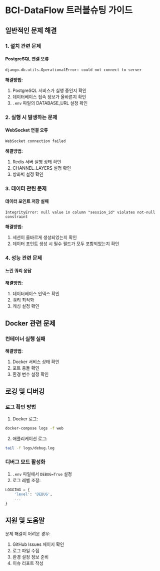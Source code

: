# BCI-DataFlow 트러블슈팅 가이드

## 일반적인 문제 해결

### 1. 설치 관련 문제

#### PostgreSQL 연결 오류
```
django.db.utils.OperationalError: could not connect to server
```

**해결방법:**
1. PostgreSQL 서비스가 실행 중인지 확인
2. 데이터베이스 접속 정보가 올바른지 확인
3. `.env` 파일의 DATABASE_URL 설정 확인

### 2. 실행 시 발생하는 문제

#### WebSocket 연결 오류
```
WebSocket connection failed
```

**해결방법:**
1. Redis 서버 실행 상태 확인
2. CHANNEL_LAYERS 설정 확인
3. 방화벽 설정 확인

### 3. 데이터 관련 문제

#### 데이터 포인트 저장 실패
```
IntegrityError: null value in column "session_id" violates not-null constraint
```

**해결방법:**
1. 세션이 올바르게 생성되었는지 확인
2. 데이터 포인트 생성 시 필수 필드가 모두 포함되었는지 확인

### 4. 성능 관련 문제

#### 느린 쿼리 응답
**해결방법:**
1. 데이터베이스 인덱스 확인
2. 쿼리 최적화
3. 캐싱 설정 확인

## Docker 관련 문제

### 컨테이너 실행 실패
**해결방법:**
1. Docker 서비스 상태 확인
2. 포트 충돌 확인
3. 환경 변수 설정 확인

## 로깅 및 디버깅

### 로그 확인 방법
1. Docker 로그:
```bash
docker-compose logs -f web
```

2. 애플리케이션 로그:
```bash
tail -f logs/debug.log
```

### 디버그 모드 활성화
1. `.env` 파일에서 `DEBUG=True` 설정
2. 로그 레벨 조정:
```python
LOGGING = {
    'level': 'DEBUG',
    ...
}
```

## 지원 및 도움말

문제 해결이 어려운 경우:
1. GitHub Issues 페이지 확인
2. 로그 파일 수집
3. 환경 설정 정보 준비
4. 이슈 리포트 작성
